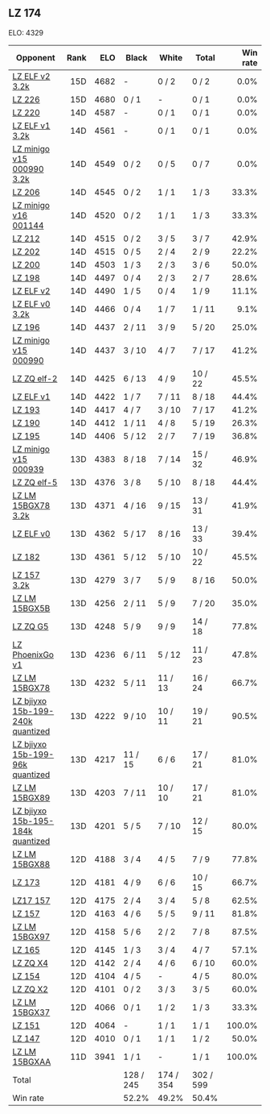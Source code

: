 ## LZ 174 ##

ELO: 4329

Opponent | Rank | ELO | Black | White | Total | Win rate
---------|-----:|----:|-------|-------|-------|-------:
[LZ ELF v2 3.2k](LZ%20ELF%20v2%203.2k.md) | 15D | 4682 | - | 0 / 2 | 0 / 2 | 0.0%
[LZ 226](LZ%20226.md) | 15D | 4680 | 0 / 1 | - | 0 / 1 | 0.0%
[LZ 220](LZ%20220.md) | 14D | 4587 | - | 0 / 1 | 0 / 1 | 0.0%
[LZ ELF v1 3.2k](LZ%20ELF%20v1%203.2k.md) | 14D | 4561 | - | 0 / 1 | 0 / 1 | 0.0%
[LZ minigo v15 000990 3.2k](LZ%20minigo%20v15%20000990%203.2k.md) | 14D | 4549 | 0 / 2 | 0 / 5 | 0 / 7 | 0.0%
[LZ 206](LZ%20206.md) | 14D | 4545 | 0 / 2 | 1 / 1 | 1 / 3 | 33.3%
[LZ minigo v16 001144](LZ%20minigo%20v16%20001144.md) | 14D | 4520 | 0 / 2 | 1 / 1 | 1 / 3 | 33.3%
[LZ 212](LZ%20212.md) | 14D | 4515 | 0 / 2 | 3 / 5 | 3 / 7 | 42.9%
[LZ 202](LZ%20202.md) | 14D | 4515 | 0 / 5 | 2 / 4 | 2 / 9 | 22.2%
[LZ 200](LZ%20200.md) | 14D | 4503 | 1 / 3 | 2 / 3 | 3 / 6 | 50.0%
[LZ 198](LZ%20198.md) | 14D | 4497 | 0 / 4 | 2 / 3 | 2 / 7 | 28.6%
[LZ ELF v2](LZ%20ELF%20v2.md) | 14D | 4490 | 1 / 5 | 0 / 4 | 1 / 9 | 11.1%
[LZ ELF v0 3.2k](LZ%20ELF%20v0%203.2k.md) | 14D | 4466 | 0 / 4 | 1 / 7 | 1 / 11 | 9.1%
[LZ 196](LZ%20196.md) | 14D | 4437 | 2 / 11 | 3 / 9 | 5 / 20 | 25.0%
[LZ minigo v15 000990](LZ%20minigo%20v15%20000990.md) | 14D | 4437 | 3 / 10 | 4 / 7 | 7 / 17 | 41.2%
[LZ ZQ elf-2](LZ%20ZQ%20elf-2.md) | 14D | 4425 | 6 / 13 | 4 / 9 | 10 / 22 | 45.5%
[LZ ELF v1](LZ%20ELF%20v1.md) | 14D | 4422 | 1 / 7 | 7 / 11 | 8 / 18 | 44.4%
[LZ 193](LZ%20193.md) | 14D | 4417 | 4 / 7 | 3 / 10 | 7 / 17 | 41.2%
[LZ 190](LZ%20190.md) | 14D | 4412 | 1 / 11 | 4 / 8 | 5 / 19 | 26.3%
[LZ 195](LZ%20195.md) | 14D | 4406 | 5 / 12 | 2 / 7 | 7 / 19 | 36.8%
[LZ minigo v15 000939](LZ%20minigo%20v15%20000939.md) | 13D | 4383 | 8 / 18 | 7 / 14 | 15 / 32 | 46.9%
[LZ ZQ elf-5](LZ%20ZQ%20elf-5.md) | 13D | 4376 | 3 / 8 | 5 / 10 | 8 / 18 | 44.4%
[LZ LM 15BGX78 3.2k](LZ%20LM%2015BGX78%203.2k.md) | 13D | 4371 | 4 / 16 | 9 / 15 | 13 / 31 | 41.9%
[LZ ELF v0](LZ%20ELF%20v0.md) | 13D | 4362 | 5 / 17 | 8 / 16 | 13 / 33 | 39.4%
[LZ 182](LZ%20182.md) | 13D | 4361 | 5 / 12 | 5 / 10 | 10 / 22 | 45.5%
[LZ 157 3.2k](LZ%20157%203.2k.md) | 13D | 4279 | 3 / 7 | 5 / 9 | 8 / 16 | 50.0%
[LZ LM 15BGX5B](LZ%20LM%2015BGX5B.md) | 13D | 4256 | 2 / 11 | 5 / 9 | 7 / 20 | 35.0%
[LZ ZQ G5](LZ%20ZQ%20G5.md) | 13D | 4248 | 5 / 9 | 9 / 9 | 14 / 18 | 77.8%
[LZ PhoenixGo v1](LZ%20PhoenixGo%20v1.md) | 13D | 4236 | 6 / 11 | 5 / 12 | 11 / 23 | 47.8%
[LZ LM 15BGX78](LZ%20LM%2015BGX78.md) | 13D | 4232 | 5 / 11 | 11 / 13 | 16 / 24 | 66.7%
[LZ bjiyxo 15b-199-240k quantized](LZ%20bjiyxo%2015b-199-240k%20quantized.md) | 13D | 4222 | 9 / 10 | 10 / 11 | 19 / 21 | 90.5%
[LZ bjiyxo 15b-199-96k quantized](LZ%20bjiyxo%2015b-199-96k%20quantized.md) | 13D | 4217 | 11 / 15 | 6 / 6 | 17 / 21 | 81.0%
[LZ LM 15BGX89](LZ%20LM%2015BGX89.md) | 13D | 4203 | 7 / 11 | 10 / 10 | 17 / 21 | 81.0%
[LZ bjiyxo 15b-195-184k quantized](LZ%20bjiyxo%2015b-195-184k%20quantized.md) | 13D | 4201 | 5 / 5 | 7 / 10 | 12 / 15 | 80.0%
[LZ LM 15BGX88](LZ%20LM%2015BGX88.md) | 12D | 4188 | 3 / 4 | 4 / 5 | 7 / 9 | 77.8%
[LZ 173](LZ%20173.md) | 12D | 4181 | 4 / 9 | 6 / 6 | 10 / 15 | 66.7%
[LZ17 157](LZ17%20157.md) | 12D | 4175 | 2 / 4 | 3 / 4 | 5 / 8 | 62.5%
[LZ 157](LZ%20157.md) | 12D | 4163 | 4 / 6 | 5 / 5 | 9 / 11 | 81.8%
[LZ LM 15BGX97](LZ%20LM%2015BGX97.md) | 12D | 4158 | 5 / 6 | 2 / 2 | 7 / 8 | 87.5%
[LZ 165](LZ%20165.md) | 12D | 4145 | 1 / 3 | 3 / 4 | 4 / 7 | 57.1%
[LZ ZQ X4](LZ%20ZQ%20X4.md) | 12D | 4142 | 2 / 4 | 4 / 6 | 6 / 10 | 60.0%
[LZ 154](LZ%20154.md) | 12D | 4104 | 4 / 5 | - | 4 / 5 | 80.0%
[LZ ZQ X2](LZ%20ZQ%20X2.md) | 12D | 4101 | 0 / 2 | 3 / 3 | 3 / 5 | 60.0%
[LZ LM 15BGX37](LZ%20LM%2015BGX37.md) | 12D | 4066 | 0 / 1 | 1 / 2 | 1 / 3 | 33.3%
[LZ 151](LZ%20151.md) | 12D | 4064 | - | 1 / 1 | 1 / 1 | 100.0%
[LZ 147](LZ%20147.md) | 12D | 4010 | 0 / 1 | 1 / 1 | 1 / 2 | 50.0%
[LZ LM 15BGXAA](LZ%20LM%2015BGXAA.md) | 11D | 3941 | 1 / 1 | - | 1 / 1 | 100.0%
Total | | | 128 / 245 | 174 / 354 | 302 / 599 | 
Win rate| | | 52.2% | 49.2% | 50.4% | 
